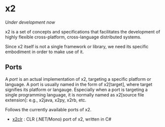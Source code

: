 x2
==

_Under development now_

x2 is a set of concepts and specifications that facilitates the development of
highly flexible cross-platform, cross-language distributed systems.

Since x2 itself is not a single framework or library, we need its specific
embodiment in order to make use of it.

Ports
-----

A _port_ is an actual implementation of x2, targeting a specific platform or
language. A port is usually named in the form of x2[target], where target
signifies its platform or langauge. Especially when a port is targeting a single
programming language, it is normally named as x2[source file extension]: e.g.,
x2java, x2py, x2rb, etc.

Follows the currently available ports of x2.

* [x2clr](https://github.com/jaykang920/x2clr) : CLR (.NET/Mono) port of x2,
  written in C#
